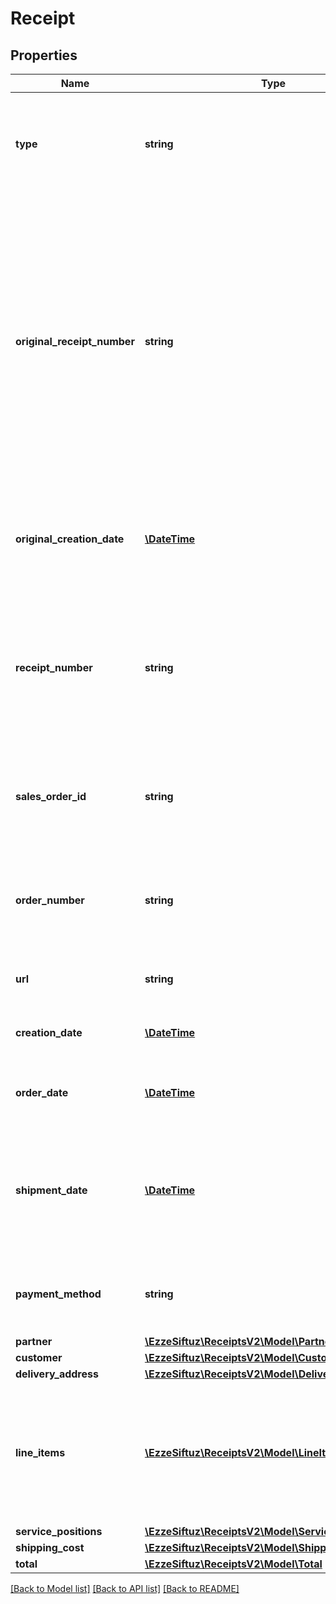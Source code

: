 # Receipt

## Properties
Name | Type | Description | Notes
------------ | ------------- | ------------- | -------------
**type** | **string** | Special type of receipt. Needed to make a distinction between different type of receipts | 
**original_receipt_number** | **string** | Unique identifier of the corresponding purchase receipt with which the reimbursed position item was billed. Only filled in case of refund or partial refund receipts. Printed on the purchase receipt and used to identified the corresponding purchase receipt. | [optional] 
**original_creation_date** | [**\DateTime**](\DateTime.md) | Creation date of the corresponding purchase receipt. This is not available for purchase receipt. | [optional] 
**receipt_number** | **string** | Unique identifier of a receipt. Printed on the receipt and used to identified the receipt in case of contact to user and partner. | 
**sales_order_id** | **string** | Reference to the sales order with that the order was placed. Taken from corresponding sales order. | 
**order_number** | **string** | The human-readable sales order number taken from corresponding sales order. Printed on the receipt. | 
**url** | **string** | API call to get corresponding PDF receipts, if available. | [optional] 
**creation_date** | [**\DateTime**](\DateTime.md) | Date and time when receipt is created by system. | 
**order_date** | [**\DateTime**](\DateTime.md) | Date and time when the corresponding order was placed. | 
**shipment_date** | [**\DateTime**](\DateTime.md) | Date and time when the position items handed over to the carrier for delivery to the customer. Only available for purchase receipts. | [optional] 
**payment_method** | **string** | Payment method used by the customer to pay for this order. | 
**partner** | [**\EzzeSiftuz\ReceiptsV2\Model\Partner**](Partner.md) |  | 
**customer** | [**\EzzeSiftuz\ReceiptsV2\Model\Customer**](Customer.md) |  | 
**delivery_address** | [**\EzzeSiftuz\ReceiptsV2\Model\DeliveryAddress**](DeliveryAddress.md) |  | [optional] 
**line_items** | [**\EzzeSiftuz\ReceiptsV2\Model\LineItem[]**](LineItem.md) | List of specific position item ids of the order billed or reimbursed.In case of &#x27;refund receipt for shipping costs only&#x27; the list can be empty. | [optional] 
**service_positions** | [**\EzzeSiftuz\ReceiptsV2\Model\ServicePositionInfo[]**](ServicePositionInfo.md) |  | [optional] 
**shipping_cost** | [**\EzzeSiftuz\ReceiptsV2\Model\ShippingCost**](ShippingCost.md) |  | [optional] 
**total** | [**\EzzeSiftuz\ReceiptsV2\Model\Total**](Total.md) |  | 

[[Back to Model list]](../../README.md#documentation-for-models) [[Back to API list]](../../README.md#documentation-for-api-endpoints) [[Back to README]](../../README.md)

